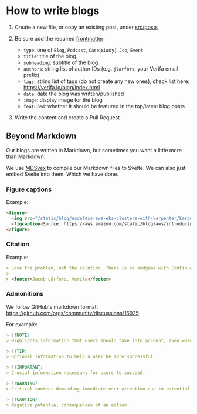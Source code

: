 # How to write blogs

1. Create a new file, or copy an existing post, under [src/posts](../src/posts/)
2. Be sure add the required [frontmatter](https://jekyllrb.com/docs/front-matter/):

    - `type`: one of `Blog`, `Podcast`, `Case`[study], `Job`, `Event`
    - `title`: title of the blog
    - `subheading`: subtitle of the blog
    - `authors`: string list of author IDs (e.g. `jlarfors`, your Verifa email prefix)
    - `tags`: string list of tags (do not create any new ones), check list here: <https://verifa.io/blog/index.html>
    - `date`: date the blog was written/published
    - `image`: display image for the blog
    - `featured`: whether it should be featured in the top/latest blog posts

3. Write the content and create a Pull Request

## Beyond Markdown

Our blogs are written in Markdown, but sometimes you want a little more than Markdown.

We use [MDSvex](https://mdsvex.pngwn.io/) to compile our Markdown files to Svelte.
We can also just embed Svelte into them. Which we have done.

### Figure captions

Example:

```html
<figure>
  <img src="/static/blog/nodeless-aws-eks-clusters-with-karpenter/karpenter-how-it-works-diagram.png" alt="karpenter-how-it-works">
  <figcaption>Source: https://aws.amazon.com/static/blog/aws/introducing-karpenter-an-open-source-high-performance-kubernetes-cluster-autoscaler/</figcaption>
</figure>
```

### Citation

Example:

```md
> Love the problem, not the solution. There is no endgame with Continuous Delivery and time is finite.
>
> <footer>Jacob Lärfors, Verifa</footer>
```

### Admonitions

We follow GitHub's markdown format: <https://github.com/orgs/community/discussions/16925>

For example:

```md
> [!NOTE]
> Highlights information that users should take into account, even when skimming.

> [!TIP]
> Optional information to help a user be more successful.

> [!IMPORTANT]
> Crucial information necessary for users to succeed.

> [!WARNING]
> Critical content demanding immediate user attention due to potential risks.

> [!CAUTION]
> Negative potential consequences of an action.
```
